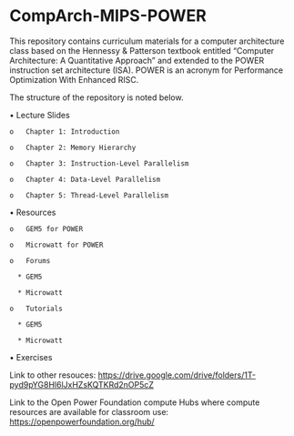 # CompArch-MIPS-POWER

This repository contains curriculum materials for a computer architecture class based on the Hennessy & Patterson textbook entitled “Computer Architecture: A Quantitative Approach” and extended to the POWER instruction set architecture (ISA). POWER is an acronym for Performance Optimization With Enhanced RISC.

The structure of the repository is noted below.

•	Lecture Slides
  
    o	Chapter 1: Introduction
  
    o	Chapter 2: Memory Hierarchy
  
    o	Chapter 3: Instruction-Level Parallelism
  
    o	Chapter 4: Data-Level Parallelism 
  
    o	Chapter 5: Thread-Level Parallelism

•	Resources

    o	GEM5 for POWER
  
    o	Microwatt for POWER
  
    o	Forums
  
      *	GEM5
    
      *	Microwatt
    
    o	Tutorials

      *	GEM5
    
      *	Microwatt
    
•	Exercises

Link to other resouces:  https://drive.google.com/drive/folders/1T-pyd9pYG8Hl6lJxHZsKQTKRd2nOP5cZ

Link to the Open Power Foundation compute Hubs where compute resources are available for classroom use:  https://openpowerfoundation.org/hub/
